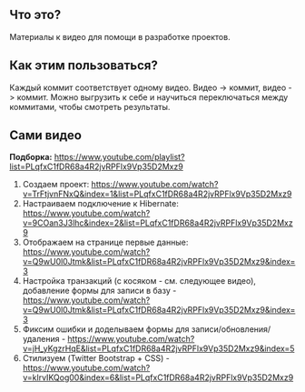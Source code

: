 Что это?
---
Материалы к видео для помощи в разработке проектов.

Как этим пользоваться?
---
Каждый коммит соответствует одному видео. Видео -> коммит, видео -> коммит. Можно выгрузить к себе и научиться переключаться между коммитами, чтобы смотреть результаты.

Сами видео
---
**Подборка:** https://www.youtube.com/playlist?list=PLqfxC1fDR68a4R2jvRPFlx9Vp35D2Mxz9

1. Создаем проект: https://www.youtube.com/watch?v=TrFtjvnFNxQ&index=1&list=PLqfxC1fDR68a4R2jvRPFlx9Vp35D2Mxz9
1. Настраиваем подключение к Hibernate: https://www.youtube.com/watch?v=9COan3J3lhc&index=2&list=PLqfxC1fDR68a4R2jvRPFlx9Vp35D2Mxz9
1. Отображаем на странице первые данные: https://www.youtube.com/watch?v=Q9wU0l0Jtmk&list=PLqfxC1fDR68a4R2jvRPFlx9Vp35D2Mxz9&index=3
1. Настройка транзакций (с косяком - см. следующее видео), добавление формы для записи в базу - https://www.youtube.com/watch?v=Q9wU0l0Jtmk&list=PLqfxC1fDR68a4R2jvRPFlx9Vp35D2Mxz9&index=3
1. Фиксим ошибки и доделываем формы для записи/обновления/удаления - https://www.youtube.com/watch?v=jH_yKgzrHqE&list=PLqfxC1fDR68a4R2jvRPFlx9Vp35D2Mxz9&index=5
1. Стилизуем (Twitter Bootstrap + CSS) - https://www.youtube.com/watch?v=klrvIKQog00&index=6&list=PLqfxC1fDR68a4R2jvRPFlx9Vp35D2Mxz9
